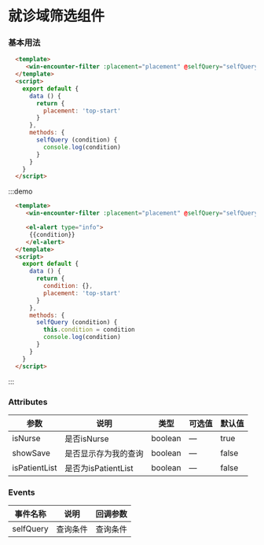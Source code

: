 # 就诊域筛选组件

### 基本用法
```html
  <template>
     <win-encounter-filter :placement="placement" @selfQuery="selfQuery" />
  </template>
  <script>
    export default {
      data () {
        return {
          placement: 'top-start'
        }
      },
      methods: {
        selfQuery (condition) {
          console.log(condition)
        }
      }
    }
  </script>
````


:::demo
```html
  <template>
     <win-encounter-filter :placement="placement" @selfQuery="selfQuery" />

     <el-alert type="info">
      {{condition}}
     </el-alert>
  </template>
  <script>
    export default {
      data () {
        return {
          condition: {},
          placement: 'top-start'
        }
      },
      methods: {
        selfQuery (condition) {
          this.condition = condition
          console.log(condition)
        }
      }
    }
  </script>
```
:::

### Attributes
| 参数               | 说明                                                     | 类型              | 可选值      | 默认值 |
|--------------------|----------------------------------------------------------|-------------------|-------------|--------|
| isNurse | 是否isNurse | boolean | — | true |
| showSave | 是否显示存为我的查询 | boolean | — | false |
| isPatientList | 是否为isPatientList | boolean | — | false |


### Events
| 事件名称 | 说明 | 回调参数 |
|---------|--------|---------|
| selfQuery | 查询条件 | 查询条件 |
